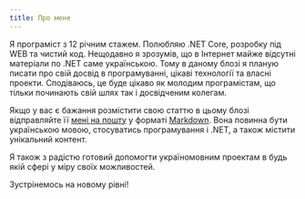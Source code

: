 ```yaml
---
title: Про мене
---
```


Я програміст з 12 річним стажем. Полюбляю .NET Core, розробку під WEB та чистий код. Нещодавно я зрозумів, що в Інтернет майже відсутні матеріали по .NET саме українською. Тому в даному блозі я планую писати про свій досвід в програмуванні, цікаві технології та власні проекти. Сподіваюсь, це буде цікаво як молодим програмістам, що тільки починають свій шлях так і досвідченим колегам.

Якщо у вас є бажання розмістити свою статтю в цьому блозі відправляйте її [мені на пошту](mailto:myname@gmail.com) у форматі [Markdown](https://www.markdownguide.org/). Вона повинна бути українською мовою, стосуватись програмування і .NET, а також містити унікальний контент.

Я також з радістю готовий допомогти україномовним проектам в будь якій сфері у міру своїх можливостей.

Зустрінемось на новому рівні!